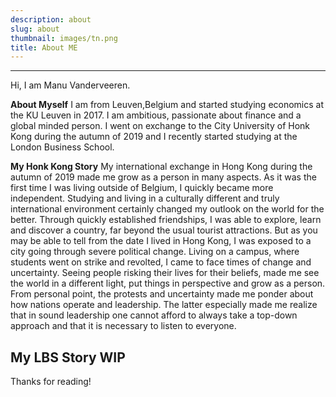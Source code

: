 ```yaml
---
description: about
slug: about
thumbnail: images/tn.png
title: About ME
---
```


---------------------------
Hi, I am Manu Vanderveeren. 

**About Myself**
I am from Leuven,Belgium and started studying economics at the KU Leuven in 2017. I am ambitious, passionate about finance and a global minded person.
I went on exchange to the City University of Honk Kong during the autumn of 2019 and I recently started studying at the London Business School.

**My Honk Kong Story**
My international exchange in Hong Kong during the autumn of 2019 made me grow as a person in many aspects. 
As it was the first time I was living outside of Belgium, I quickly became more independent. Studying and living in a culturally different and truly international environment certainly changed my outlook on the world for the better. Through quickly established friendships, I was able to explore, learn and discover a country, far beyond the usual tourist attractions.
But as you may be able to tell from the date I lived in Hong Kong, I was exposed to a city going through severe political change. Living on a campus, where students went on strike and revolted, I came to face times of change and uncertainty. Seeing people risking their lives for their beliefs, made me see the world in a different light, put things in perspective and grow as a person. From personal point, the protests and uncertainty made me ponder about how nations operate and leadership. The latter especially made me realize that in sound leadership one cannot afford to always take a top-down approach and that it is necessary to listen to everyone.

**My LBS Story**
WIP
---------------------------

Thanks for reading!
